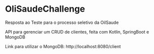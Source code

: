 # OliSaudeChallenge
Resposta ao Teste para o processo seletivo da OilSaude

API para gerenciar um CRUD de clientes, feita com Kotlin, SpringBoot e MongoDB

Link para utilizar o MongoDB: http://localhost:8080/client
